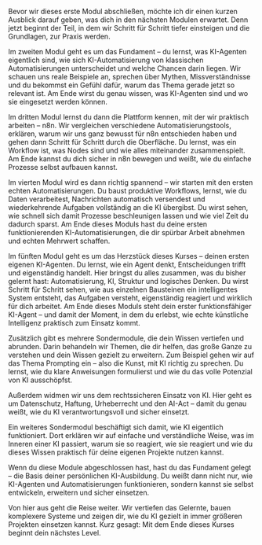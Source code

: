 Bevor wir dieses erste Modul abschließen, möchte ich dir einen kurzen Ausblick darauf geben, was dich in den nächsten Modulen erwartet.
Denn jetzt beginnt der Teil, in dem wir Schritt für Schritt tiefer einsteigen und die Grundlagen, zur Praxis werden.

Im zweiten Modul geht es um das Fundament – du lernst, was KI-Agenten eigentlich sind, wie sich KI-Automatisierung von klassischen Automatisierungen unterscheidet und welche Chancen darin liegen.
Wir schauen uns reale Beispiele an, sprechen über Mythen, Missverständnisse und du bekommst ein Gefühl dafür, warum das Thema gerade jetzt so relevant ist.
Am Ende wirst du genau wissen, was KI-Agenten sind und wo sie eingesetzt werden können.

Im dritten Modul lernst du dann die Plattform kennen, mit der wir praktisch arbeiten – n8n.
Wir vergleichen verschiedene Automatisierungstools, erklären, warum wir uns ganz bewusst für n8n entschieden haben und gehen dann Schritt für Schritt durch die Oberfläche.
Du lernst, was ein Workflow ist, was Nodes sind und wie alles miteinander zusammenspielt.
Am Ende kannst du dich sicher in n8n bewegen und weißt, wie du einfache Prozesse selbst aufbauen kannst.

Im vierten Modul wird es dann richtig spannend – wir starten mit den ersten echten Automatisierungen.
Du baust produktive Workflows, lernst, wie du Daten verarbeitest, Nachrichten automatisch versendest und wiederkehrende Aufgaben vollständig an die KI übergibst.
Du wirst sehen, wie schnell sich damit Prozesse beschleunigen lassen und wie viel Zeit du dadurch sparst.
Am Ende dieses Moduls hast du deine ersten funktionierenden KI-Automatisierungen, die dir spürbar Arbeit abnehmen und echten Mehrwert schaffen.

Im fünften Modul geht es um das Herzstück dieses Kurses – deinen ersten eigenen KI-Agenten.
Du lernst, wie ein Agent denkt, Entscheidungen trifft und eigenständig handelt.
Hier bringst du alles zusammen, was du bisher gelernt hast: Automatisierung, KI, Struktur und logisches Denken.
Du wirst Schritt für Schritt sehen, wie aus einzelnen Bausteinen ein intelligentes System entsteht, das Aufgaben versteht, eigenständig reagiert und wirklich für dich arbeitet.
Am Ende dieses Moduls steht dein erster funktionsfähiger KI-Agent – und damit der Moment, in dem du erlebst, wie echte künstliche Intelligenz praktisch zum Einsatz kommt.

Zusätzlich gibt es mehrere Sondermodule, die dein Wissen vertiefen und abrunden.
Darin behandeln wir Themen, die dir helfen, das große Ganze zu verstehen und dein Wissen gezielt zu erweitern.
Zum Beispiel gehen wir auf das Thema Prompting ein – also die Kunst, mit KI richtig zu sprechen.
Du lernst, wie du klare Anweisungen formulierst und wie du das volle Potenzial von KI ausschöpfst.

Außerdem widmen wir uns dem rechtssicheren Einsatz von KI.
Hier geht es um Datenschutz, Haftung, Urheberrecht und den AI-Act – damit du genau weißt, wie du KI verantwortungsvoll und sicher einsetzt.

Ein weiteres Sondermodul beschäftigt sich damit, wie KI eigentlich funktioniert.
Dort erklären wir auf einfache und verständliche Weise, was im Inneren einer KI passiert, warum sie so reagiert, wie sie reagiert und wie du dieses Wissen praktisch für deine eigenen Projekte nutzen kannst.

Wenn du diese Module abgeschlossen hast, hast du das Fundament gelegt – die Basis deiner persönlichen KI-Ausbildung.
Du weißt dann nicht nur, wie KI-Agenten und Automatisierungen funktionieren, sondern kannst sie selbst entwickeln, erweitern und sicher einsetzen.

Von hier aus geht die Reise weiter.
Wir vertiefen das Gelernte, bauen komplexere Systeme und zeigen dir, wie du KI gezielt in immer größeren Projekten einsetzen kannst.
Kurz gesagt: Mit dem Ende dieses Kurses beginnt dein nächstes Level.
